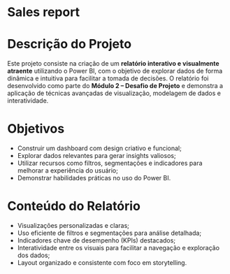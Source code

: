# Sales report

# Descrição do Projeto

Este projeto consiste na criação de um **relatório interativo e visualmente atraente** utilizando o Power BI, com o objetivo de explorar dados de forma dinâmica e intuitiva para facilitar a tomada de decisões. O relatório foi desenvolvido como parte do **Módulo 2 – Desafio de Projeto** e demonstra a aplicação de técnicas avançadas de visualização, modelagem de dados e interatividade.

# Objetivos

- Construir um dashboard com design criativo e funcional;
- Explorar dados relevantes para gerar insights valiosos;
- Utilizar recursos como filtros, segmentações e indicadores para melhorar a experiência do usuário;
- Demonstrar habilidades práticas no uso do Power BI.

# Conteúdo do Relatório

- Visualizações personalizadas e claras;
- Uso eficiente de filtros e segmentações para análise detalhada;
- Indicadores chave de desempenho (KPIs) destacados;
- Interatividade entre os visuais para facilitar a navegação e exploração dos dados;
- Layout organizado e consistente com foco em storytelling.
